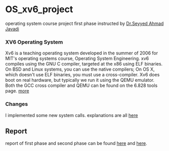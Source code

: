 # OS_xv6_project
operating system course project first phase instructed by [Dr.Seyyed Ahmad Javadi](https://www3.cs.stonybrook.edu/~sjavadi/)

### XV6 Operating System
Xv6 is a teaching operating system developed in the summer of 2006 for MIT's operating systems course,
Operating System Engineering.
xv6 compiles using the GNU C compiler, targeted at the x86 using ELF binaries. 
On BSD and Linux systems, you can use the native compilers; On OS X, which doesn't use ELF binaries, 
you must use a cross-compiler. Xv6 does boot on real hardware, but typically we run it using the QEMU 
emulator. Both the GCC cross compiler and QEMU can be found on the 6.828 tools page. [more](https://pdos.csail.mit.edu/6.828/2012/xv6.html)

### Changes
I implemented some new system calls. explanations are all [here](https://github.com/kianak2002/OS_xv6_project/blob/main/9831006_hw1_gozaresh.pdf)


## Report
report of first phase and second phase can be found [here](https://github.com/kianak2002/xv6-project-OS/blob/main/9831006_hw1_gozaresh.pdf) and [here](https://github.com/kianak2002/xv6-project-OS/blob/main/9831006_phase2_gozaresh.pdf).
